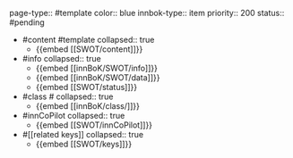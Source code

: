 page-type:: #template
color:: blue
innbok-type:: item
priority:: 200
status:: #pending

- #content #template
  collapsed:: true
	- {{embed [[SWOT/content]]}}
- #info
  collapsed:: true
	- {{embed [[innBoK/SWOT/info]]}}
	- {{embed [[innBoK/SWOT/data]]}}
	- {{embed [[SWOT/status]]}}
- #class #
  collapsed:: true
	- {{embed [[innBoK/class/]]}}
- #innCoPilot
  collapsed:: true
	- {{embed [[SWOT/innCoPilot]]}}
- #[[related keys]]
  collapsed:: true
	- {{embed [[SWOT/keys]]}}












